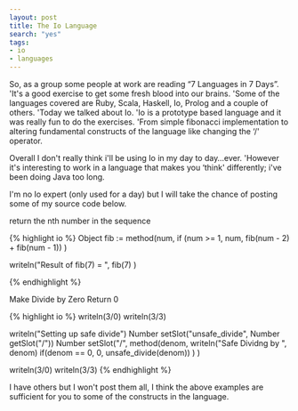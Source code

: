 ```yaml
---
layout: post
title: The Io Language
search: "yes"
tags:
- io
- languages
---
```


So, as a group some people at work are reading &#8220;7 Languages in 7 Days&#8221;. 'It's a good exercise to get some fresh blood into our brains. 'Some of the languages covered are Ruby, Scala, Haskell, Io, Prolog and a couple of others. 'Today we talked about Io. 'Io is a prototype based language and it was really fun to do the exercises. 'From simple fibonacci implementation to altering fundamental constructs of the language like changing the &#8216;/' operator.

Overall I don't really think i'll be using Io in my day to day&#8230;ever. 'However it's interesting to work in a language that makes you &#8216;think' differently; i've been doing Java too long.

I'm no Io expert (only used for a day) but I will take the chance of posting some of my source code below.

return the nth number in the sequence

{% highlight io %}
Object fib := method(num,
	if (num >= 1,
		num,
		fib(num - 2) + fib(num - 1))
)

writeln("Result of fib(7) = ", fib(7) )

{% endhighlight %}

Make Divide by Zero Return 0

{% highlight io %}
writeln(3/0)
writeln(3/3)

writeln("Setting up safe divide")
Number setSlot("unsafe_divide", Number getSlot("/"))
Number setSlot("/",
	method(denom,
		writeln("Safe Dividng by ", denom)
		if(denom == 0, 0, unsafe_divide(denom))
	)
)

writeln(3/0)
writeln(3/3)
{% endhighlight %}

I have others but I won't post them all, I think the above examples are sufficient for you to some of the constructs in the language.
